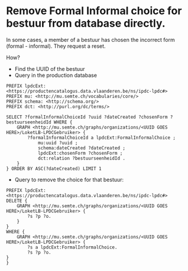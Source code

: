 # Remove Formal Informal choice for bestuur from database directly.

In some cases, a member of a bestuur has chosen the incorrect form (formal - informal). They request a reset.

How?
- Find the UUID of the bestuur
- Query in the production database 
```sparql
PREFIX lpdcExt: <https://productencatalogus.data.vlaanderen.be/ns/ipdc-lpdc#>
PREFIX mu: <http://mu.semte.ch/vocabularies/core/>
PREFIX schema: <http://schema.org/>
PREFIX dct: <http://purl.org/dc/terms/>

SELECT ?formalInformalChoiceId ?uuid ?dateCreated ?chosenForm ?bestuurseenheidId WHERE {
    GRAPH <http://mu.semte.ch/graphs/organizations/<UUID GOES HERE>/LoketLB-LPDCGebruiker> {
        ?formalInformalChoiceId a lpdcExt:FormalInformalChoice ;
            mu:uuid ?uuid ;
            schema:dateCreated ?dateCreated ;
            lpdcExt:chosenForm ?chosenForm ;
            dct:relation ?bestuurseenheidId .
    }
} ORDER BY ASC(?dateCreated) LIMIT 1

```
- Query to remove the choice for that bestuur:
```sparql
PREFIX lpdcExt: <https://productencatalogus.data.vlaanderen.be/ns/ipdc-lpdc#>
DELETE {
    GRAPH <http://mu.semte.ch/graphs/organizations/<UUID GOES HERE>/LoketLB-LPDCGebruiker> {
        ?s ?p ?o.
    }
}
WHERE {
    GRAPH <http://mu.semte.ch/graphs/organizations/<UUID GOES HERE>/LoketLB-LPDCGebruiker> {
        ?s a lpdcExt:FormalInformalChoice.
        ?s ?p ?o.
}
}
```